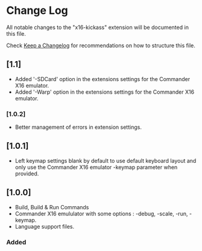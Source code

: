 # Change Log

All notable changes to the "x16-kickass" extension will be documented in this file.

Check [Keep a Changelog](http://keepachangelog.com/) for recommendations on how to structure this file.

## [1.1]
- Added '-SDCard' option in the extensions settings for the Commander X16 emulator.
- Added '-Warp' option in the extensions settings for the Commander X16 emulator.

### [1.0.2]

- Better management of errors in extension settings.

## [1.0.1]

- Left keymap settings blank by default to use default keyboard layout and only use the Commander X16 emulator -keymap parameter when provided.

## [1.0.0]

- Build, Build & Run Commands
- Commander X16 emululator with some options : -debug, -scale, -run, -keymap.
- Language support files.

### Added

